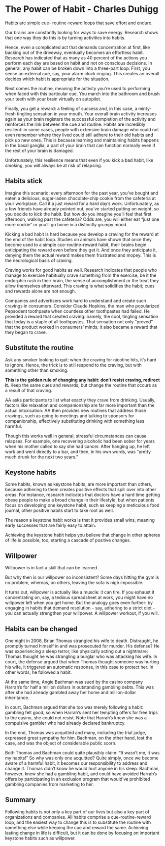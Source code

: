 # The Power of Habit - Charles Duhigg

Habits are simple cue- routine-reward loops that save effort and endure.

Our brains are constantly looking for ways to save energy. Research shows that one way they do this is by turning activities into habits.

Hence, even a complicated act that demands concentration at first, like backing out of the driveway, eventually becomes an effortless habit. Research has indicated that as many as 40 percent of the actions you perform each day are based on habit and not on conscious decisions.
In general, any habit can be broken down into a three-part loop:
First, you sense an external cue, say, your alarm clock ringing. This creates an overall decides which habit is appropriate for the situation.

Next comes the routine, meaning the activity you’re used to performing when faced with this particular cue. You march into the bathroom and brush your teeth with your brain virtually on autopilot.

Finally, you get a reward: a feeling of success and, in this case, a minty-fresh tingling sensation in your mouth. Your overall brain activity increases again as your brain registers the successful completion of the activity and reinforces the link between the cue and routine.
Habits are incredibly resilient: in some cases, people with extensive brain damage who could not even remember where they lived could still adhere to their old habits and pick up new ones. This is because learning and maintaining habits happens in the basal ganglia, a part of your brain that can function normally even if the rest of your brain is damaged.

Unfortunately, this resilience means that even if you kick a bad habit, like smoking, you will always be at risk of relapsing.

## Habits stick

Imagine this scenario: every afternoon for the past year, you’ve bought and eaten a delicious, sugar-laden chocolate-chip cookie from the cafeteria at your workplace. Call it a just reward for a hard day’s work.
Unfortunately, as a few friends have already pointed out, you’ve started putting on weight, so you decide to kick the habit. But how do you imagine you’ll feel that first afternoon, walking past the cafeteria? Odds are, you will either eat “just one more cookie” or you’ll go home in a distinctly grumpy mood.

Kicking a bad habit is hard because you develop a craving for the reward at the end of the habit loop. Studies on animals have shown that once they become used to a simple cue-routine-reward habit, their brains begin anticipating the reward even before they get it. And once they anticipate it, denying them the actual reward makes them frustrated and mopey. This is the neurological basis of craving.

Craving works for good habits as well. Research indicates that people who manage to exercise habitually crave something from the exercise, be it the endorphin rush in their brain, the sense of accomplishment or the treat they allow themselves afterward. This craving is what solidifies the habit; cues and rewards alone are not enough.

Companies and advertisers work hard to understand and create such cravings in consumers. Consider Claude Hopkins, the man who popularized Pepsodent toothpaste when countless other toothpastes had failed. He provided a reward that created craving: namely, the cool, tingling sensation that today is a staple of all toothpastes. That sensation not only “proved” that the product worked in consumers’ minds; it also became a reward that they began to crave.

## Substitute the routine

Ask any smoker looking to quit: when the craving for nicotine hits, it’s hard to ignore. Hence, the trick is to still respond to the craving, but with something other than smoking.

**This is the golden rule of changing any habit: don’t resist craving, redirect it.** 
Keep the same cues and rewards, but change the routine that occurs as a result of that craving.

AA asks participants to list what exactly they crave from drinking. Usually, factors
like relaxation and companionship are far more important than the actual intoxication. AA then provides new routines that address those cravings, such as going to meetings and talking to sponsors for companionship, effectively substituting drinking with something less harmful.

Though this works well in general, stressful circumstances can cause relapses. For example, one recovering alcoholic had been sober for years when his mother called to say she had cancer. After hanging up, he left work and went directly to a bar, and then, in his own words, was “pretty much drunk for the next two years.”

## Keystone habits

Some habits, known as keystone habits, are more important than others, because adhering to them creates positive effects that spill over into other areas. For instance, research indicates that doctors have a hard time getting obese people to make a broad change in their lifestyle, but when patients focus on developing one keystone habit, such as keeping a meticulous food journal, other positive habits start to take root as well.

The reason a keystone habit works is that it provides small wins, meaning early successes that are fairly easy to attain.

Achieving the keystone habit helps you believe that change in other spheres of life is possible, too, starting a cascade of positive changes.

## Willpower

Willpower is in fact a skill that can be learned.

But why then is our willpower so inconsistent? Some days hitting the gym is no problem, whereas, on others, leaving the sofa is nigh impossible.


It turns out, willpower is actually like a muscle: it can tire. If you exhaust it concentrating on, say, a tedious spreadsheet at work, you might have no willpower left when you get home. But the analogy goes even further: by engaging in habits that demand resolution – say, adhering to a strict diet – you can actually strengthen your willpower. A willpower workout, if you will.

## Habits can be changed

One night in 2008, Brian Thomas strangled his wife to death. Distraught, he promptly turned himself in and was prosecuted for murder. His defense? He was experiencing a sleep terror, like physically acting out a nightmare: Thomas thought he was strangling a burglar who was attacking his wife.
In court, the defense argued that when Thomas thought someone was hurting his wife, it triggered an automatic response, in this case to protect her. In other words, he followed a habit.

At the same time, Angie Bachman was sued by the casino company Harrah’s for half a million dollars in outstanding gambling debts. This was after she had already gambled away her home and million-dollar inheritance.

In court, Bachman argued that she too was merely following a habit: gambling felt good, so when Harrah’s sent her tempting offers for free trips to the casino, she could not resist. Note that Harrah’s knew she was a compulsive gambler who had already declared bankruptcy.

In the end, Thomas was acquitted and many, including the trial judge, expressed great sympathy for him. Bachman, on the other hand, lost the case, and was the object of considerable public scorn.

Both Thomas and Bachman could quite plausibly claim: “It wasn’t me, it was my habits!” So why was only one acquitted?
Quite simply, once we become aware of a harmful habit, it becomes our responsibility to address and change it. Thomas didn’t know he would hurt anyone in his sleep. Bachman, however, knew she had a gambling habit, and could have avoided Harrah’s offers by participating in an exclusion program that would’ve prohibited gambling companies from marketing to her.

## Summary

Following habits is not only a key part of our lives but also a key part of organizations and companies. All habits comprise a cue-routine-reward loop, and the easiest way to change this is to substitute the routine with something else while keeping the cue and reward the same. Achieving lasting change in life is difficult, but it can be done by focusing on important keystone habits such as willpower.
  